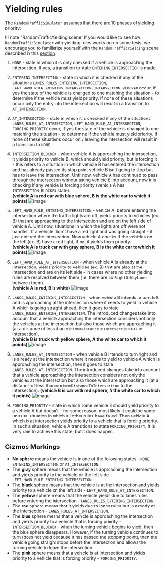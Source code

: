 # Yielding rules
The `RandomTrafficSimulator` assumes that there are 10 phases of yielding priority:

!!! note "RandomTrafficYielding scene"
    If you would like to see how `RandomTrafficSimulator` with yielding rules works or run some tests, we encourage you to familiarize yourself with the `RandomTrafficYielding` scene described in this [section](../../../../ProjectGuide/Scenes/#randomtrafficyielding).

1. `NONE` - state in which it is only checked if a vehicle is approaching the intersection. If yes, a transition to state `ENTERING_INTERSECTION` is made.

2. `ENTERING_INTERSECTION` - state in which it is checked if any of the situations `LANES_RULES_ENTERING_INTERSECTION`, `LEFT_HAND_RULE_ENTERING_INTERSECTION`,  `INTERSECTION_BLOCKED`  occur, if yes the state of the vehicle is changed to one matching the situation - to determine if the vehicle must yield priority. If none of these situations occur only the entry into the intersection will result in a transition to `AT_INTERSECTION`.

3. `AT_INTERSECTION` - state in which it is checked if any of the situations `LANES_RULES_AT_INTERSECTION`, `LEFT_HAND_RULE_AT_INTERSECTION`,  `FORCING_PRIORITY`  occur, if yes the state of the vehicle is changed to one matching the situation - to determine if the vehicle must yield priority. If none of these situations occur only leaving the intersection will result in a transition to `NONE`.

4.  `INTERSECTION_BLOCKED` -  when vehicle A is approaching the intersection, it yields priority to vehicle B, which should yield priority, but is forcing it - this refers to a situation in which vehicle B has entered the intersection and has already passed its stop point vehicle B isn’t going to stop but has to leave the intersection. Until now, vehicle A has continued to pass through the intersection without taking vehicle B into account, now it is checking if any vehicle is forcing priority (vehicle A has `INTERSECTION_BLOCKED` state).
<br>**(vehicle A is red car with blue sphere, B is the white car to which it points)**
![image](INTERSECTION_BLOCKED.png)


1. `LEFT_HAND_RULE_ENTERING_INTERSECTION` -  vehicle A, before entering the intersection where the traffic lights are off, yields priority to vehicles (ex. B) that are approaching to the intersection and are on the left side of vehicle A.
Until now, situations in which the lights are off were not handled. If a vehicle didn't have a red light and was going straight - it just entered the intersection. Now vehicle A checks if the vehicles on the left (ex. B) have a red light, if not it yields them priority.
<br>**(vehicle A is truck car with gray sphere, B is the white car to which it points)**
![image](LEFT_HAND_RULE_ENTERING_INTERSECTION.png)


1. `LEFT_HAND_RULE_AT_INTERSECTION` -  when vehicle A is already at the intersection, yields priority to vehicles (ex. B) that are also at the intersection and are on its left side - in cases where no other yielding rules are resolved between them (i.e. there are no `RightOfWayLanes` between them).
<br>**(vehicle A is red, B is white)**
![image](LEFT_HAND_RULE_AT_INTERSECTION.png)

1. `LANES_RULES_ENTERING_INTERSECTION` - when vehicle B intends to turn left and is approaching at the intersection where it needs to yield to vehicle A which is going straight ahead, then it goes to state `LANES_RULES_ENTERING_INTERSECTION`. The introduced changes take into account that a vehicle approaching the intersection considers not only the vehicles at the intersection but also those which are approaching it (at a distance of less than `minimumDistanceToIntersection` to the intersection).
<br>**(vehicle B is truck with yellow sphere, A the white car to which it points)**
![image](LANES_RULES_ENTERING_INTERSECTION.png)


1. `LANES_RULES_AT_INTERSECTION` - when vehicle B intends to turn right and is already at the intersection where it needs to yield to vehicle A which is approaching the intersection, then it goes to state `LANES_RULES_AT_INTERSECTION`. The introduced changes take into account that a vehicle approaching the intersection considers not only the vehicles at the intersection but also those which are approaching it (at a distance of less than `minimumDistanceToIntersection` to the intersection).
**(vehicle B is car with red sphere, A the white car to which it points)**
![image](LANES_RULES_AT_INTERSECTION.png)


1. `FORCING_PRIORITY` -  state in which some vehicle B should yield priority to a vehicle A but doesn't - for some reason, most likely it could be some unusual situation in which all other rules have failed. Then vehicle A which is at intersection yields priority to a vehicle that is forcing priority. In such a situation, vehicle A transitions to state `FORCING_PRIORITY`. It is very rare to achieve this state, but it does happen.

## Gizmos Markings
- **No sphere** means the vehicle is in one of the following states - `NONE`, `ENTERING_INTERSECTION` or `AT_INTERSECTION`.
- The **gray** sphere means that the vehicle is approaching the intersection and yields priority to the vehicle on the left side - `LEFT_HAND_RULE_ENTERING_INTERSECTION`.
- The **black** sphere means that the vehicle is at the intersection and yields priority to a vehicle on the left side - `LEFT_HAND_RULE_AT_INTERSECTION`.
- The **yellow** sphere means that the vehicle yields due to lanes rules before entering the intersection - `LANES_RULES_ENTERING_INTERSECTION`.
- The **red** sphere means that it yields due to lanes rules but is already at the intersection - `LANES_RULES_AT_INTERSECTION`.
- The **blue** sphere means that a vehicle is approaching the intersection and yields priority to a vehicle that is forcing priority - `INTERSECTION_BLOCKED` - when the turning vehicle begins to yield, then the blue sphere disappears. However, if the turning vehicle continues to turn (does not yield because it has passed the stopping point), then the vehicle going straight stops before the intersection and allows the turning vehicle to leave the intersection.
- The **pink** sphere means that a vehicle is at intersection and yields priority to a vehicle that is forcing priority - `FORCING_PRIORITY`.
